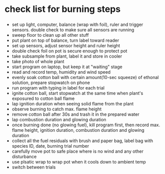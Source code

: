 # check list for burning steps
#####
- set up light, computer, balance (wrap with foil), ruler and trigger sensors. double check
to make sure all sensors are running
- sweep floor to clean up all other stuff 
- put plant on top of balance, turn label toward reader
- set up sensors, adjust sensor height and ruler height
- double check foil on pot is secure enough to protect pot
- take subsample from plant, label it and store in cooler
- take photo of whole plant
- start program on laptop, but keep it at "waiting" stage
- read and record temp, humidity and wind speed
- evenly soak cotton ball with certain amount(10-sec squeeze) of ethonal
  solution, prepare stopwatch on phone
- run program with typing in label for each trial
- ignite cotton ball, start stopwatch at the same time when plant's
  exposured to cotton ball flame
- lap ignition duration  when seeing solid flame from the plant
- observe burning to catch max. flame height
- remove cotton ball after 30s and trash it in the prepared water
- lap combustion duration and glowing duration
- once burning done (no glowing fuel), kill program first, then record 
  max. flame height, ignition duration, combustion duration and glowing
  duration
- collect all the fuel residuals with brush and paper bag, label bag with
  species ID, date, burning trial number
- carefully move pot to safe place where is no wind and any other disturbance
- use plsatic wrap to wrap pot when it cools down to ambient temp
- switch between trials 
  
